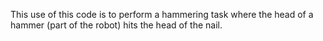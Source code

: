 This use of this code is to perform a hammering task where the head of a hammer (part of the robot) hits the head of the nail. 
